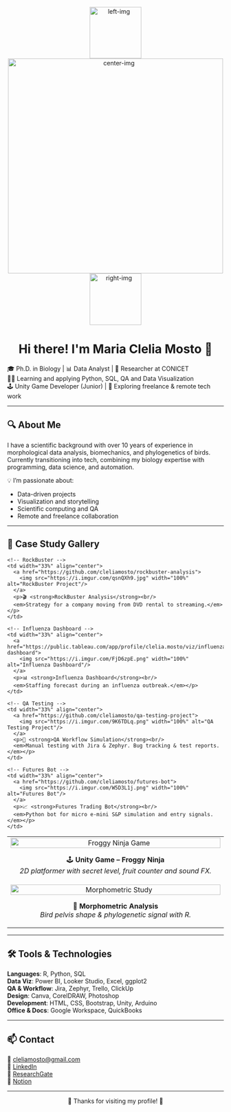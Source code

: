 <p align="center">
  <img width="120" alt="left-img" src="https://github.com/user-attachments/assets/a03d8753-9873-49f0-9f59-407c6864b6c0" />
  <img width="500" alt="center-img" src="https://github.com/user-attachments/assets/3c11a140-44d7-4d83-9383-9743c745e84e" />
  <img width="120" alt="right-img" src="https://github.com/user-attachments/assets/29521fca-8111-4fbc-85ed-b6bf3fb128f5" />
</p>


<h1 align="center">Hi there! I'm Maria Clelia Mosto 👋</h1>

🎓 Ph.D. in Biology | 📊 Data Analyst | 🧠 Researcher at CONICET  
👩‍💻 Learning and applying Python, SQL, QA and Data Visualization  
🕹️ Unity Game Developer (Junior) | 💼 Exploring freelance & remote tech work  

---

## 🔍 About Me

I have a scientific background with over 10 years of experience in morphological data analysis, biomechanics, and phylogenetics of birds.  
Currently transitioning into tech, combining my biology expertise with programming, data science, and automation.  

💡 I’m passionate about:  
- Data-driven projects  
- Visualization and storytelling  
- Scientific computing and QA  
- Remote and freelance collaboration  

---

## 🧪 Case Study Gallery

<table>
  <tr>
    <!-- Froggy Ninja -->
    <td width="33%" align="center">
      <a href="https://github.com/cleliamosto/unity-game-folder">
        <img src="https://i.imgur.com/fNsR9k1.jpeg" width="100%" alt="Froggy Ninja Game"/>
      </a>
      <p>🕹️ <strong>Unity Game – Froggy Ninja</strong><br/>
      <em>2D platformer with secret level, fruit counter and sound FX.</em></p>
    </td>

    <!-- RockBuster -->
    <td width="33%" align="center">
      <a href="https://github.com/cleliamosto/rockbuster-analysis">
        <img src="https://i.imgur.com/qsnQXh9.jpg" width="100%" alt="RockBuster Project"/>
      </a>
      <p>🎬 <strong>RockBuster Analysis</strong><br/>
      <em>Strategy for a company moving from DVD rental to streaming.</em></p>
    </td>

    <!-- Influenza Dashboard -->
    <td width="33%" align="center">
      <a href="https://public.tableau.com/app/profile/clelia.mosto/viz/influenza-dashboard">
        <img src="https://i.imgur.com/FjD6zpE.png" width="100%" alt="Influenza Dashboard"/>
      </a>
      <p>📊 <strong>Influenza Dashboard</strong><br/>
      <em>Staffing forecast during an influenza outbreak.</em></p>
    </td>
  </tr>

  <tr>
    <!-- Morphometric Study -->
    <td width="33%" align="center">
      <a href="https://www.researchgate.net/publication/XYZ">
        <img src="https://i.imgur.com/M2gNZhO.png" width="100%" alt="Morphometric Study"/>
      </a>
      <p>🧬 <strong>Morphometric Analysis</strong><br/>
      <em>Bird pelvis shape & phylogenetic signal with R.</em></p>
    </td>

    <!-- QA Testing -->
    <td width="33%" align="center">
      <a href="https://github.com/cleliamosto/qa-testing-project">
        <img src="https://i.imgur.com/9K6TDLq.png" width="100%" alt="QA Testing Project"/>
      </a>
      <p>🧪 <strong>QA Workflow Simulation</strong><br/>
      <em>Manual testing with Jira & Zephyr. Bug tracking & test reports.</em></p>
    </td>

    <!-- Futures Bot -->
    <td width="33%" align="center">
      <a href="https://github.com/cleliamosto/futures-bot">
        <img src="https://i.imgur.com/W5D3L1j.png" width="100%" alt="Futures Bot"/>
      </a>
      <p>📈 <strong>Futures Trading Bot</strong><br/>
      <em>Python bot for micro e-mini S&P simulation and entry signals.</em></p>
    </td>
  </tr>
</table>


---

## 🛠️ Tools & Technologies

**Languages**: R, Python, SQL  
**Data Viz**: Power BI, Looker Studio, Excel, ggplot2  
**QA & Workflow**: Jira, Zephyr, Trello, ClickUp  
**Design**: Canva, CorelDRAW, Photoshop  
**Development**: HTML, CSS, Bootstrap, Unity, Arduino  
**Office & Docs**: Google Workspace, QuickBooks  

---

## 📫 Contact

📧 cleliamosto@gmail.com  
🔗 [LinkedIn](https://www.linkedin.com/in/cleliamosto/)  
🔗 [ResearchGate](https://www.researchgate.net/profile/M_Mosto)  
🔗 [Notion](https://cleim.notion.site/MCM-249e11b0d3a980609229fa6eaeac5728)

---

<p align="center">🌟 Thanks for visiting my profile! 🌟</p>
